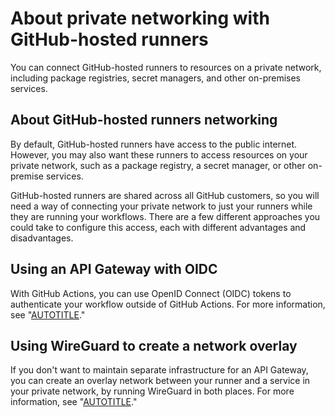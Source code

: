 # About private networking with GitHub-hosted runners

You can connect GitHub-hosted runners to resources on a private network, including package registries, secret managers, and other on-premises services.

## About GitHub-hosted runners networking

By default, GitHub-hosted runners have access to the public internet. However, you may also want these runners to access resources on your private network, such as a package registry, a secret manager, or other on-premise services.

GitHub-hosted runners are shared across all GitHub customers, so you will need a way of connecting your private network to just your runners while they are running your workflows. There are a few different approaches you could take to configure this access, each with different advantages and disadvantages.

## Using an API Gateway with OIDC

With GitHub Actions, you can use OpenID Connect (OIDC) tokens to authenticate your workflow outside of GitHub Actions. For more information, see "[AUTOTITLE](/actions/using-github-hosted-runners/connecting-to-a-private-network/using-an-api-gateway-with-oidc)."

## Using WireGuard to create a network overlay

If you don't want to maintain separate infrastructure for an API Gateway, you can create an overlay network between your runner and a service in your private network, by running WireGuard in both places. For more information, see "[AUTOTITLE](/actions/using-github-hosted-runners/connecting-to-a-private-network/using-wireguard-to-create-a-network-overlay)."
